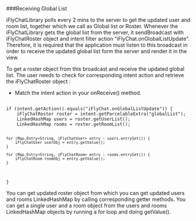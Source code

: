 ###Receiving Global List

iFlyChatLibrary polls every 2 mins to the server to get the updated user and room list, together which we call as Global list or Roster. Whenever the iFlyChatLibrary gets the global list from the server, it sendBroadcast with iFlyChatRoster object and intent filter action "iFlyChat.onGlobalListUpdate". Therefore, it is required that the application must listen to this broadcast in order to receive the updated global list form the server and render it in the view.

To get a roster object from this broadcast and receive the updated global list. The user needs to check for corresponding intent action and retrieve the iFlyChatRoster object :

* Match the intent action in your onReceive() method.
<code>
if (intent.getAction().equals("iFlyChat.onGlobalListUpdate")) {
    iFlyChatRoster roster = intent.getParcelableExtra("globalList");
    LinkedHashMap<String,iFlyChatUser> users = roster.getUserList();
    LinkedHashMap<String,iFlyChatRoom> rooms = roster.getRoomList();

    for (Map.Entry<String, iFlyChatUser> entry : users.entrySet()) {
        iFlyChatUser userObj = entry.getValue();
    }

    for (Map.Entry<String, iFlyChatRoom> entry : rooms.entrySet()) {
        iFlyChatRoom roomObj = entry.getValue();
    }
}
</code>
<br>

You can get updated roster object from which you can get updated users and rooms LinkedHashMap by calling corresponding getter methods. You can get a single user and a room object from the users and rooms LinkedHashMap objects by running a for loop and doing getValue().
